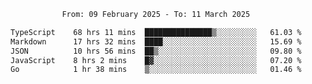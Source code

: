 <div align="center">
<p style="text-align: center;">
<!--START_SECTION:waka-->

```txt
From: 09 February 2025 - To: 11 March 2025

TypeScript    68 hrs 11 mins  ███████████████▒░░░░░░░░░   61.03 %
Markdown      17 hrs 32 mins  ████░░░░░░░░░░░░░░░░░░░░░   15.69 %
JSON          10 hrs 56 mins  ██▒░░░░░░░░░░░░░░░░░░░░░░   09.80 %
JavaScript    8 hrs 2 mins    █▓░░░░░░░░░░░░░░░░░░░░░░░   07.20 %
Go            1 hr 38 mins    ▒░░░░░░░░░░░░░░░░░░░░░░░░   01.46 %
```

<!--END_SECTION:waka-->
</p>
</div>
